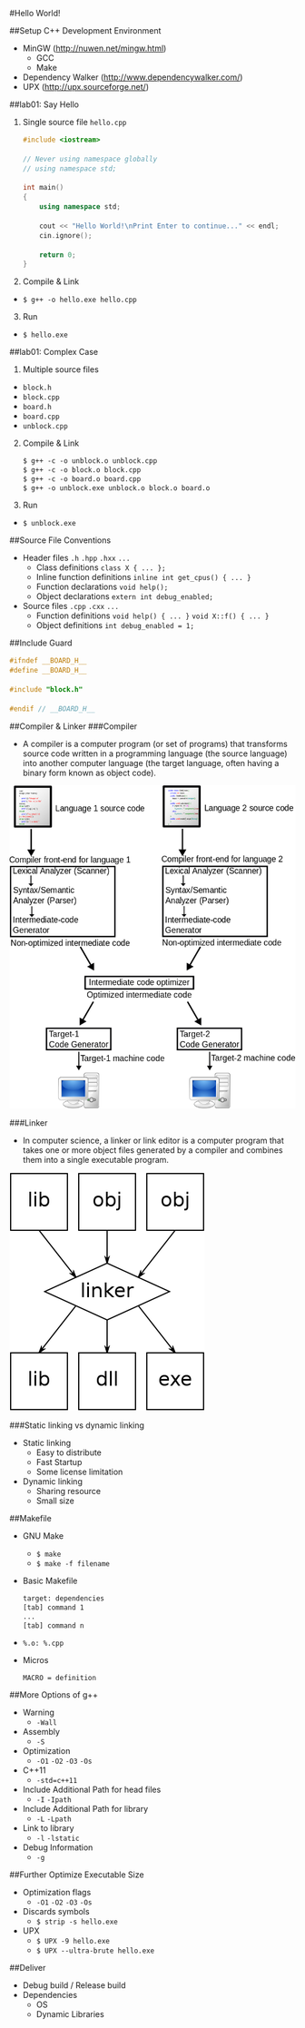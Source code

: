 #Hello World!

##Setup C++ Development Environment
- MinGW (http://nuwen.net/mingw.html)
  - GCC
  - Make
- Dependency Walker (http://www.dependencywalker.com/)
- UPX (http://upx.sourceforge.net/)

##lab01: Say Hello
1. Single source file `hello.cpp`

    ```c++
    #include <iostream>

    // Never using namespace globally
    // using namespace std;

    int main()
    {
        using namespace std;

        cout << "Hello World!\nPrint Enter to continue..." << endl;
        cin.ignore();

        return 0;
    }
    ```

2. Compile & Link
  - `$ g++ -o hello.exe hello.cpp`
3. Run
  - `$ hello.exe`

##lab01: Complex Case
1. Multiple source files
  - `block.h`
  - `block.cpp`
  - `board.h`
  - `board.cpp`
  - `unblock.cpp`
2. Compile & Link

    ```
    $ g++ -c -o unblock.o unblock.cpp
    $ g++ -c -o block.o block.cpp
    $ g++ -c -o board.o board.cpp
    $ g++ -o unblock.exe unblock.o block.o board.o
    ```

3. Run
  - `$ unblock.exe`

##Source File Conventions
- Header files `.h` `.hpp` `.hxx` `...`
  - Class definitions `class X { ... };`
  - Inline function definitions `inline int get_cpus() { ... }`
  - Function declarations `void help();`
  - Object declarations `extern int debug_enabled;`
- Source files `.cpp` `.cxx` `...`
  - Function definitions `void help() { ... }` `void X::f() { ... }`
  - Object definitions `int debug_enabled = 1;`

##Include Guard

```c++
#ifndef __BOARD_H__
#define __BOARD_H__

#include "block.h"

#endif // __BOARD_H__
```

##Compiler & Linker
###Compiler
- A compiler is a computer program (or set of programs) that transforms source code written in a programming language (the source language) into another computer language (the target language, often having a binary form known as object code).

![Image](https://github.com/limingjie/cpp/blob/master/images/Compiler.png?raw=true)

###Linker
- In computer science, a linker or link editor is a computer program that takes one or more object files generated by a compiler and combines them into a single executable program.

![Image](https://github.com/limingjie/cpp/blob/master/images/Linker.png?raw=true)

###Static linking vs dynamic linking
- Static linking
  - Easy to distribute
  - Fast Startup
  - Some license limitation
- Dynamic linking
  - Sharing resource
  - Small size

##Makefile
- GNU Make
  - `$ make`
  - `$ make -f filename`
- Basic Makefile

    ```
    target: dependencies
    [tab] command 1
    ...
    [tab] command n
    ```

- `%.o: %.cpp`
- Micros

    ```
    MACRO = definition
    ```

##More Options of g++
- Warning
  - `-Wall`
- Assembly
  - `-S`
- Optimization
  - `-O1` `-O2` `-O3` `-Os`
- C++11
  - `-std=c++11`
- Include Additional Path for head files
  - `-I` `-Ipath`
- Include Additional Path for library
  - `-L` `-Lpath`
- Link to library
  - `-l` `-lstatic`
- Debug Information
  - `-g`

##Further Optimize Executable Size
- Optimization flags
  - `-O1` `-O2` `-O3` `-Os`
- Discards symbols
  - `$ strip -s hello.exe`
- UPX
  - `$ UPX -9 hello.exe`
  - `$ UPX --ultra-brute hello.exe`

##Deliver
- Debug build / Release build
- Dependencies
  - OS
  - Dynamic Libraries
